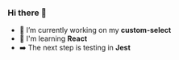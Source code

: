 ### Hi there 👋

- 🚀 I’m currently working on my **custom-select**
- 📘 I'm learning **React** 
- ➡️ The next step is testing in **Jest**
